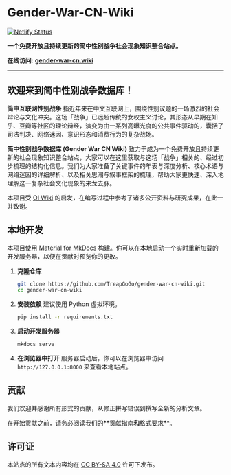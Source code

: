 # Gender-War-CN-Wiki

[![Netlify Status](https://api.netlify.com/api/v1/badges/a9e7f8e3-b5c6-4d9b-9a7d-2b4f8c6f7a4e/deploy-status)](https://app.netlify.com/sites/gender-war-cn-wiki/deploys)

**一个免费开放且持续更新的简中性别战争社会现象知识整合站点。**

**在线访问:** [**gender-war-cn.wiki**](https://www.gender-war-cn.wiki/)

---

## 欢迎来到简中性别战争数据库！

**简中互联网性别战争** 指近年来在中文互联网上，围绕性别议题的一场激烈的社会辩论与文化冲突。这场「战争」已远超传统的女权主义讨论，其形态从早期在知乎、豆瓣等社区的理论辩经，演变为由一系列高曝光度的公共事件驱动的，囊括了司法判决、网络迷因、意识形态和消费行为的复杂战场。

**简中性别战争数据库 (Gender War CN Wiki)** 致力于成为一个免费开放且持续更新的社会现象知识整合站点，大家可以在这里获取与这场「战争」相关的、经过初步梳理的结构化信息。我们为大家准备了关键事件的年表与深度分析、核心术语与网络迷因的详细解析、以及相关思潮与叙事框架的梳理，帮助大家更快速、深入地理解这一复杂社会文化现象的来龙去脉。

本项目受 [OI Wiki](https://oi-wiki.org/) 的启发，在编写过程中参考了诸多公开资料与研究成果，在此一并致谢。

## 本地开发

本项目使用 [Material for MkDocs](https://squidfunk.github.io/mkdocs-material/) 构建。你可以在本地启动一个实时重新加载的开发服务器，以便在贡献时预览你的更改。

1.  **克隆仓库**
    ```bash
    git clone https://github.com/TreapGoGo/gender-war-cn-wiki.git
    cd gender-war-cn-wiki
    ```

2.  **安装依赖**
    建议使用 Python 虚拟环境。
    ```bash
    pip install -r requirements.txt
    ```

3.  **启动开发服务器**
    ```bash
    mkdocs serve
    ```

4.  **在浏览器中打开**
    服务器启动后，你可以在浏览器中访问 `http://127.0.0.1:8000` 来查看本地站点。

## 贡献

我们欢迎并感谢所有形式的贡献，从修正拼写错误到撰写全新的分析文章。

在开始贡献之前，请务必阅读我们的**[贡献指南](https://www.gender-war-cn.wiki/intro/htc/)**和**[格式要求](https://www.gender-war-cn.wiki/intro/format/)**。

## 许可证

本站点的所有文本内容均在 [CC BY-SA 4.0](https://creativecommons.org/licenses/by-sa/4.0/deed.zh-hans) 许可下发布。
